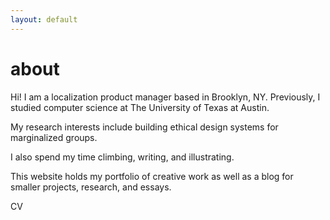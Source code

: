 ```yaml
---
layout: default
---
```


<h1 style="color: ##00695c;"><b>about</b></h1>

Hi! I am a localization product manager based in Brooklyn, NY. Previously, I studied computer science at The University of Texas at Austin.

My research interests include building ethical design systems for marginalized groups.

I also spend my time climbing, writing, and illustrating.

This website holds my portfolio of creative work as well as a blog for smaller projects, research, and essays. 

CV
